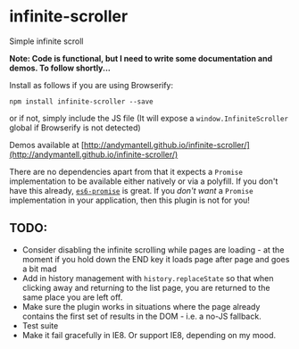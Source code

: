 # infinite-scroller
Simple infinite scroll

**Note: Code is functional, but I need to write some documentation and demos. To follow shortly...**

Install as follows if you are using Browserify:

```npm install infinite-scroller --save```

or if not, simply include the JS file (It will expose a `window.InfiniteScroller` global if Browserify is not detected)

Demos available at [http://andymantell.github.io/infinite-scroller/](http://andymantell.github.io/infinite-scroller/)

There are no dependencies apart from that it expects a `Promise` implementation to be available either natively or via a polyfill. If you don't have this already, [`es6-promise`](https://github.com/jakearchibald/es6-promise) is great. If you *don't want* a `Promise` implementation in your application, then this plugin is not for you!


## TODO:

* Consider disabling the infinite scrolling while pages are loading - at the moment if you hold down the END key it loads page after page and goes a bit mad
* Add in history management with `history.replaceState` so that when clicking away and returning to the list page, you are returned to the same place you are left off.
* Make sure the plugin works in situations where the page already contains the first set of results in the DOM - i.e. a no-JS fallback.
* Test suite
* Make it fail gracefully in IE8. Or support IE8, depending on my mood.
